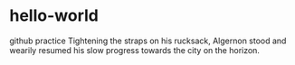 # hello-world
github practice
Tightening the straps on his rucksack, Algernon stood and wearily resumed his slow progress towards the city on the horizon.
